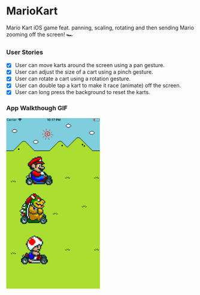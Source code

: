 # MarioKart
Mario Kart iOS game feat. panning, scaling, rotating and then sending Mario zooming off the screen! 🏎

### User Stories

- [x] User can move karts around the screen using a pan gesture.
- [x] User can adjust the size of a cart using a pinch gesture.
- [x] User can rotate a cart using a rotation gesture.
- [x] User can double tap a kart to make it race (animate) off the screen.
- [x] User can long press the background to reset the karts.

### App Walkthough GIF

<img src="gif.gif" width=250><br>
